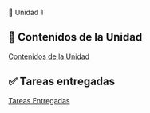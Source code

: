 🧠 Unidad 1
## 🌈 Contenidos de la Unidad
[Contenidos de la Unidad](Contenidos.md)
## ✅ Tareas entregadas 
[Tareas Entregadas](Tareas.md)
